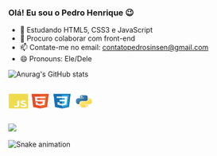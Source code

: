 ### Olá! Eu sou o Pedro Henrique 😉

- 🌱 Estudando HTML5, CSS3 e JavaScript
- 👯 Procuro colaborar com front-end
- 📫 Contate-me no email: contatopedrosinsen@gmail.com
- 😄 Pronouns: Ele/Dele

![Anurag's GitHub stats](https://github-readme-stats.vercel.app/api?username=pedrosinsenp&bg_color=30,e96443,904e95&title_color=fff&text_color=fff)

<div style="display: inline_block"><br>
  <img align="center" alt="Pedro-Js" height="30" width="40" src="https://raw.githubusercontent.com/devicons/devicon/master/icons/javascript/javascript-plain.svg">
  <img align="center" alt="Pedro-HTML" height="30" width="40" src="https://raw.githubusercontent.com/devicons/devicon/master/icons/html5/html5-original.svg">
  <img align="center" alt="Pedro-CSS" height="30" width="40" src="https://raw.githubusercontent.com/devicons/devicon/master/icons/css3/css3-original.svg">
  <img align="center" alt="Pedro-Python" height="30" width="40" src="https://raw.githubusercontent.com/devicons/devicon/master/icons/python/python-original.svg">
</div>

 ##

<div> 
  <a href="https://www.instagram.com/pontos2_/" target="_blank" rel="external"><img src="https://img.shields.io/badge/-Instagram-%23E4405F?style=for-the-badge&logo=instagram&logoColor=white" target="_blank" rel="extenal"></a>
</div>

![Snake animation](https://github.com/danielbped/danielbped/blob/output/github-contribution-grid-snake.svg)
